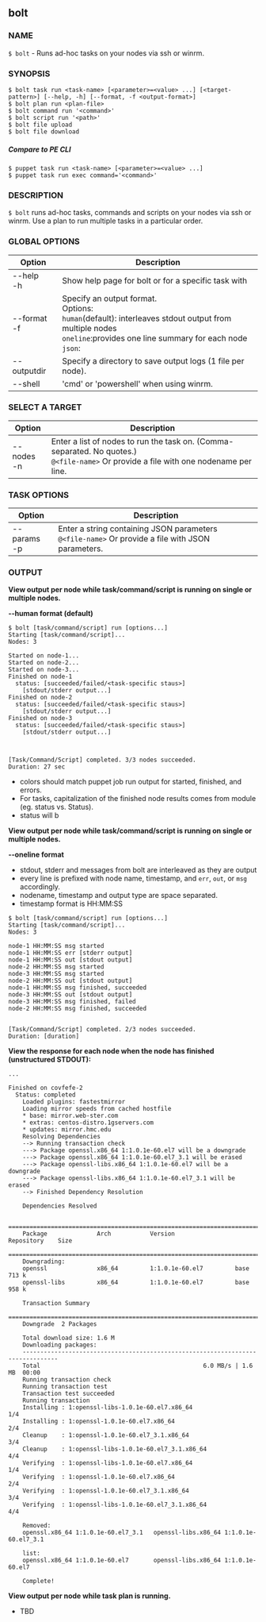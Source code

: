 ## bolt

### NAME
`$ bolt` - Runs ad-hoc tasks on your nodes via ssh or winrm.

### SYNOPSIS
~~~
$ bolt task run <task-name> [<parameter>=<value> ...] [<target-pattern>] [--help, -h] [--format, -f <output-format>]
$ bolt plan run <plan-file> 
$ bolt command run '<command>'
$ bolt script run '<path>'
$ bolt file upload
$ bolt file download
~~~

##### Compare to PE CLI
~~~
$ puppet task run <task-name> [<parameter>=<value> ...] 
$ puppet task run exec command='<command>' 
~~~


### DESCRIPTION
`$ bolt` runs ad-hoc tasks, commands and scripts on your nodes via ssh or winrm. Use a plan to run multiple tasks in a particular order.

### GLOBAL OPTIONS

Option | Description
----------------------------- | --------------------------
--help <br>-h  | Show help page for bolt or for a specific task with <task-name>
--format <br>-f | Specify an output format. <br>Options: <br>`human`(default): interleaves stdout output from multiple nodes <br>`oneline`:provides one line summary for each node <br>`json`: 
--outputdir | Specify a directory to save output logs (1 file per node).
--shell | 'cmd' or 'powershell' when using winrm. 

### SELECT A TARGET

Option | Description
----------------------------- | --------------------------
--nodes <br>-n | Enter a list of nodes to run the task on. (Comma-separated. No quotes.) <br> `@<file-name>` Or provide a file with one nodename per line. 

### TASK OPTIONS

Option | Description
----------------------------- | --------------------------
--params <br>-p | Enter a string containing JSON parameters  <br> `@<file-name>` Or provide a file with JSON parameters. 


### OUTPUT



**View output per node while task/command/script is running on single or multiple nodes.**

**--human format (default)**

~~~
$ bolt [task/command/script] run [options...]
Starting [task/command/script]...
Nodes: 3

Started on node-1...
Started on node-2...
Started on node-3...
Finished on node-1
  status: [succeeded/failed/<task-specific staus>]
    [stdout/stderr output...]
Finished on node-2
  status: [succeeded/failed/<task-specific staus>]
    [stdout/stderr output...]
Finished on node-3
  status: [succeeded/failed/<task-specific staus>]
    [stdout/stderr output...]
    
  

[Task/Command/Script] completed. 3/3 nodes succeeded.
Duration: 27 sec
~~~

- colors should match puppet job run output for started, finished, and errors.
- For tasks, capitalization of the finished node results comes from module (eg. status vs. Status).
- status will b




**View output per node while task/command/script is running on single or multiple nodes.**

**--oneline format**

- stdout, stderr and messages from bolt are interleaved as they are output
- every line is prefixed with node name, timestamp, and `err`, `out`, or `msg` accordingly.
- nodename, timestamp and output type are space separated.
- timestamp format is HH:MM:SS

~~~
$ bolt [task/command/script] run [options...]
Starting [task/command/script]...            
Nodes: 3

node-1 HH:MM:SS msg started 
node-1 HH:MM:SS err [stderr output]
node-1 HH:MM:SS out [stdout output]
node-2 HH:MM:SS msg started
node-3 HH:MM:SS msg started
node-2 HH:MM:SS out [stdout output]
node-1 HH:MM:SS msg finished, succeeded
node-3 HH:MM:SS out [stdout output]
node-3 HH:MM:SS msg finished, failed
node-2 HH:MM:SS msg finished, succeeded


[Task/Command/Script] completed. 2/3 nodes succeeded.
Duration: [duration]
~~~



**View the response for each node when the node has finished (unstructured STDOUT):**
~~~
...

Finished on covfefe-2
  Status: completed
    Loaded plugins: fastestmirror
    Loading mirror speeds from cached hostfile
    * base: mirror.web-ster.com
    * extras: centos-distro.1gservers.com
    * updates: mirror.hmc.edu
    Resolving Dependencies
    --> Running transaction check
    ---> Package openssl.x86_64 1:1.0.1e-60.el7 will be a downgrade
    ---> Package openssl.x86_64 1:1.0.1e-60.el7_3.1 will be erased
    ---> Package openssl-libs.x86_64 1:1.0.1e-60.el7 will be a downgrade
    ---> Package openssl-libs.x86_64 1:1.0.1e-60.el7_3.1 will be erased
    --> Finished Dependency Resolution

    Dependencies Resolved

    ================================================================================
    Package              Arch           Version                 Repository    Size
    ================================================================================
    Downgrading:
    openssl              x86_64         1:1.0.1e-60.el7         base         713 k
    openssl-libs         x86_64         1:1.0.1e-60.el7         base         958 k

    Transaction Summary
    ================================================================================
    Downgrade  2 Packages

    Total download size: 1.6 M
    Downloading packages:
    --------------------------------------------------------------------------------
    Total                                              6.0 MB/s | 1.6 MB  00:00     
    Running transaction check
    Running transaction test
    Transaction test succeeded
    Running transaction
    Installing : 1:openssl-libs-1.0.1e-60.el7.x86_64                          1/4
    Installing : 1:openssl-1.0.1e-60.el7.x86_64                               2/4
    Cleanup    : 1:openssl-1.0.1e-60.el7_3.1.x86_64                           3/4
    Cleanup    : 1:openssl-libs-1.0.1e-60.el7_3.1.x86_64                      4/4
    Verifying  : 1:openssl-libs-1.0.1e-60.el7.x86_64                          1/4
    Verifying  : 1:openssl-1.0.1e-60.el7.x86_64                               2/4
    Verifying  : 1:openssl-1.0.1e-60.el7_3.1.x86_64                           3/4
    Verifying  : 1:openssl-libs-1.0.1e-60.el7_3.1.x86_64                      4/4

    Removed:
    openssl.x86_64 1:1.0.1e-60.el7_3.1   openssl-libs.x86_64 1:1.0.1e-60.el7_3.1  

    list:
    openssl.x86_64 1:1.0.1e-60.el7       openssl-libs.x86_64 1:1.0.1e-60.el7      

    Complete!
~~~

**View output per node while task plan is running.**
- TBD
